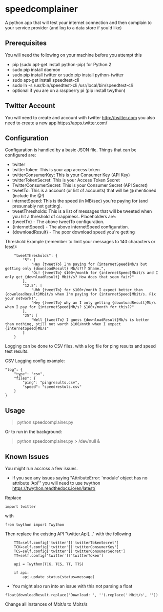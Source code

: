 # speedcomplainer
A python app that will test your internet connection and then complain to your service provider (and log to a data store if you'd like)

## Prerequisites
You will need the following on your machine before you attempt this
* pip (sudo apt-get install python-pip) for Python 2
* sudo pip install daemon
* sudo pip install twitter or sudo pip install python-twitter
* sudo apt-get install speedtest-cli
* sudo ln -s /usr/bin/speedtest-cli /usr/local/bin/speedtest-cli
* optional if you are on a raspberry pi (pip install twython)

## Twitter Account
You will need to create and account with twitter http://twitter.com
you also need to create a new app https://apps.twitter.com/

## Configuration
Configuration is handled by a basic JSON file. Things that can be configured are:
* twitter
 * twitterToken: This is your app access token
 * twitterConsumerKey: This is your Consumer Key (API Key)
 * twitterTokenSecret: This is your Access Token Secret
 * TwitterConsumerSecret: This is your Consumer Secret (API Secret)
* tweetTo: This is a account (or list of accounts) that will be @ mentioned (include the @!)
* internetSpeed: This is the speed (in MB/sec) you're paying for (and presumably not getting).
* tweetThresholds: This is a list of messages that will be tweeted when you hit a threshold of crappiness. Placeholders are:
 * {tweetTo} - The above tweetTo configuration.
 * {internetSpeed} - The above internetSpeed configuration.
 * {downloadResult} - The poor download speed you're getting

Threshold Example (remember to limit your messages to 140 characters or less!):
```
    "tweetThresholds": {
        "5": [
            "Hey {tweetTo} I'm paying for {internetSpeed}Mb/s but getting only {downloadResult} Mb/s?!? Shame.",
            "Oi! {tweetTo} $100+/month for {internetSpeed}Mbit/s and I only get {downloadResult} Mbit/s? How does that seem fair?"
        ],
        "12.5": [
            "Uhh {tweetTo} for $100+/month I expect better than {downloadResult}Mbit/s when I'm paying for {internetSpeed}Mbit/s. Fix your network!",
            "Hey {tweetTo} why am I only getting {downloadResult}Mb/s when I pay for {internetSpeed}Mb/s? $100+/month for this??"
        ],
        "25": [
            "Well {tweetTo} I guess {downloadResult}Mb/s is better than nothing, still not worth $100/mnth when I expect {internetSpeed}Mb/s"
        ]
    }
```

Logging can be done to CSV files, with a log file for ping results and speed test results. 

CSV Logging config example:
```
"log": {
    "type": "csv",
    "files": {
        "ping": "pingresults.csv",
        "speed": "speedrestuls.csv"
    }
}
```

## Usage
> python speedcomplainer.py

Or to run in the background:
> python speedcomplainer.py > /dev/null &


## Known Issues
You might run accross a few issues.
* If you see any issues saying "AttributeError: 'module' object has no attribute 'Api'" you will need to use twython https://twython.readthedocs.io/en/latest/

Replace
``` 
import twitter 
```
with 
```
from twython import Twython
```
Then replace the existing API "twitter.Api(..." with the following
```
    TTS=self.config['twitter']['twitterTokenSecret']
	TCK=self.config['twitter']['twitterConsumerKey']
	TCS=self.config['twitter']['twitterConsumerSecret']
	TT=self.config['twitter']['twitterToken']
			
	api = Twython(TCK, TCS, TT, TTS)
	
	if api:
        api.update_status(status=message)

```

* You might also run into an issue with this not parsing a float
```
float(downloadResult.replace('Download: ', '').replace(' Mbit/s', ''))
```
Change all instances of Mbit/s to Mbits/s
